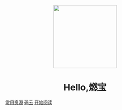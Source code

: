 <p align="center">
<img src="http://pic.51yuansu.com/pic3/cover/02/22/14/59affe5aa56f4_610.jpg" width="200" height="200"/>
</p>
<h1 align="center">Hello,燃宝</h1>

[常用资源](https://shimo.im/docs/MuiACIg1HlYfVxrj/)
[码云](https://gitee.com/chenot/demo)
[开始阅读](#燃宝学习Java文档)




